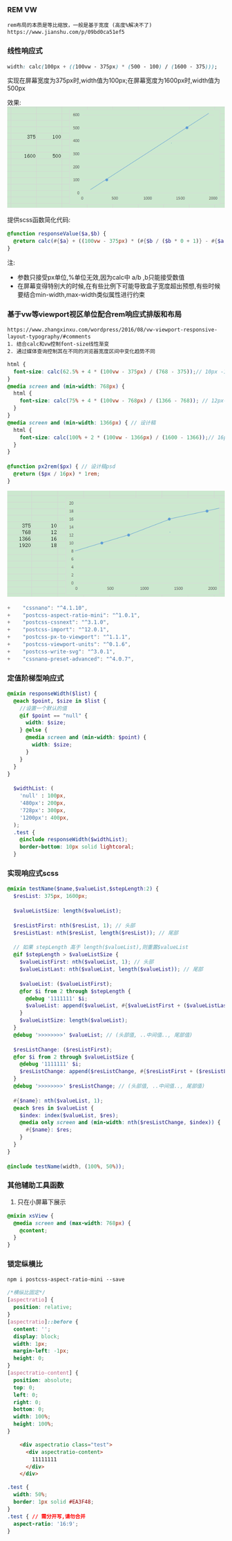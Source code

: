 ### REM VW
    rem布局的本质是等比缩放，一般是基于宽度 (高度%解决不了)
    https://www.jianshu.com/p/09bd0ca51ef5

### 线性响应式
```css
width: calc(100px + ((100vw - 375px) * (500 - 100) / (1600 - 375)));
```
实现在屏幕宽度为375px时,width值为100px;在屏幕宽度为1600px时,width值为500px

效果:
![](2020-01-02-15-44-48.png)

提供scss函数简化代码:
```scss
@function responseValue($a,$b) {
  @return calc(#{$a} + ((100vw - 375px) * (#{$b / ($b * 0 + 1)} - #{$a / ($a * 0 + 1)}) / (1600 - 375)));
}
```
注:
* 参数只接受px单位,%单位无效,因为calc中 a/b ,b只能接受数值
* 在屏幕变得特别大的时候,在有些比例下可能导致盒子宽度超出预想,有些时候要结合min-width,max-width类似属性进行约束

### 基于vw等viewport视区单位配合rem响应式排版和布局
    https://www.zhangxinxu.com/wordpress/2016/08/vw-viewport-responsive-layout-typography/#comments
    1. 结合calc和vw控制font-size线性渐变
    2. 通过媒体查询控制其在不同的浏览器宽度区间中变化趋势不同

```scss
html {
  font-size: calc(62.5% + 4 * (100vw - 375px) / (768 - 375));// 10px -12px
}
@media screen and (min-width: 768px) {
  html {
    font-size: calc(75% + 4 * (100vw - 768px) / (1366 - 768)); // 12px-16px
  }
}
@media screen and (min-width: 1366px) { // 设计稿
  html {
    font-size: calc(100% + 2 * (100vw - 1366px) / (1600 - 1366));// 16px-18px
  }
}

@function px2rem($px) { // 设计稿psd
  @return ($px / 16px) * 1rem;
}
```
![](2020-01-02-15-14-25.png)

```js
+    "cssnano": "^4.1.10",
+    "postcss-aspect-ratio-mini": "^1.0.1",
+    "postcss-cssnext": "^3.1.0",
+    "postcss-import": "^12.0.1",
+    "postcss-px-to-viewport": "^1.1.1",
+    "postcss-viewport-units": "^0.1.6",
+    "postcss-write-svg": "^3.0.1",
+    "cssnano-preset-advanced": "^4.0.7",
```

### 定值阶梯型响应式
```scss
@mixin responseWidth($list) {
  @each $point, $size in $list {
    //设置一个默认的值
    @if $point == "null" {
      width: $size;
    } @else {
      @media screen and (min-width: $point) {
        width: $size;
      }
    }
  }
}

  $widthList: (
    'null' : 100px,
    '480px': 200px,
    '728px': 300px,
    '1200px': 400px,
  );
  .test {
    @include responseWidth($widthList);
    border-bottom: 10px solid lightcoral;
  }
```

### 实现响应式scss
```scss
@mixin testName($name,$valueList,$stepLength:2) {
  $resList: 375px, 1600px;

  $valueListSize: length($valueList);

  $resListFirst: nth($resList, 1); // 头部
  $resListLast: nth($resList, length($resList)); // 尾部

  // 如果 stepLength 高于 length($valueList),则重置$valueList
  @if $stepLength > $valueListSize {
    $valueListFirst: nth($valueList, 1); // 头部
    $valueListLast: nth($valueList, length($valueList)); // 尾部

    $valueList: ($valueListFirst);
    @for $i from 2 through $stepLength {
      @debug '1111111' $i;
      $valueList: append($valueList, #{$valueListFirst + ($valueListLast - $valueListFirst) / $stepLength * $i}); // 补充剩余的
    }
    $valueListSize: length($valueList);
  }
  @debug '>>>>>>>>' $valueList; // (头部值, ..中间值.., 尾部值)

  $resListChange: ($resListFirst);
  @for $i from 2 through $valueListSize {
    @debug '1111111' $i;
    $resListChange: append($resListChange, #{$resListFirst + ($resListLast - $resListFirst) / $valueListSize * $i}); // 补充剩余的
  }
  @debug '>>>>>>>>' $resListChange; // (头部值, ..中间值.., 尾部值)

  #{$name}: nth($valueList, 1);
  @each $res in $valueList {
    $index: index($valueList, $res);
    @media only screen and (min-width: nth($resListChange, $index)) {
      #{$name}: $res;
    }
  }
}

@include testName(width, (100%, 50%));
```

### 其他辅助工具函数
1. 只在小屏幕下展示
```scss
@mixin xsView {
  @media screen and (max-width: 768px) {
    @content;
  }
}
```


### 锁定纵横比
    npm i postcss-aspect-ratio-mini --save

```css
/*横纵比固定*/
[aspectratio] {
  position: relative;
}
[aspectratio]::before {
  content: '';
  display: block;
  width: 1px;
  margin-left: -1px;
  height: 0;
}
[aspectratio-content] {
  position: absolute;
  top: 0;
  left: 0;
  right: 0;
  bottom: 0;
  width: 100%;
  height: 100%;
}

```
```html
    <div aspectratio class="test">
      <div aspectratio-content>
        11111111
      </div>
    </div>
```
```css
.test {
  width: 50%;
  border: 1px solid #EA3F48;
}
.test { // 需分开写,请勿合并
  aspect-ratio: '16:9';
}
```